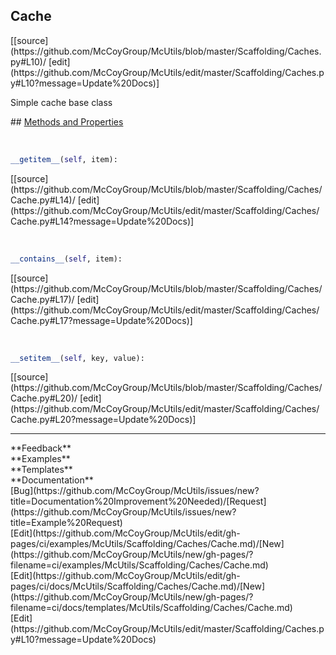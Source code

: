 ## <a id="McUtils.Scaffolding.Caches.Cache">Cache</a> 

<div class="docs-source-link" markdown="1">
[[source](https://github.com/McCoyGroup/McUtils/blob/master/Scaffolding/Caches.py#L10)/
[edit](https://github.com/McCoyGroup/McUtils/edit/master/Scaffolding/Caches.py#L10?message=Update%20Docs)]
</div>

Simple cache base class







<div class="collapsible-section">
 <div class="collapsible-section collapsible-section-header" markdown="1">
## <a class="collapse-link" data-toggle="collapse" href="#methods" markdown="1"> Methods and Properties</a> <a class="float-right" data-toggle="collapse" href="#methods"><i class="fa fa-chevron-down"></i></a>
 </div>
 <div class="collapsible-section collapsible-section-body collapse show" id="methods" markdown="1">
 
<a id="McUtils.Scaffolding.Caches.Cache.__getitem__" class="docs-object-method">&nbsp;</a> 
```python
__getitem__(self, item): 
```
<div class="docs-source-link" markdown="1">
[[source](https://github.com/McCoyGroup/McUtils/blob/master/Scaffolding/Caches/Cache.py#L14)/
[edit](https://github.com/McCoyGroup/McUtils/edit/master/Scaffolding/Caches/Cache.py#L14?message=Update%20Docs)]
</div>


<a id="McUtils.Scaffolding.Caches.Cache.__contains__" class="docs-object-method">&nbsp;</a> 
```python
__contains__(self, item): 
```
<div class="docs-source-link" markdown="1">
[[source](https://github.com/McCoyGroup/McUtils/blob/master/Scaffolding/Caches/Cache.py#L17)/
[edit](https://github.com/McCoyGroup/McUtils/edit/master/Scaffolding/Caches/Cache.py#L17?message=Update%20Docs)]
</div>


<a id="McUtils.Scaffolding.Caches.Cache.__setitem__" class="docs-object-method">&nbsp;</a> 
```python
__setitem__(self, key, value): 
```
<div class="docs-source-link" markdown="1">
[[source](https://github.com/McCoyGroup/McUtils/blob/master/Scaffolding/Caches/Cache.py#L20)/
[edit](https://github.com/McCoyGroup/McUtils/edit/master/Scaffolding/Caches/Cache.py#L20?message=Update%20Docs)]
</div>
 </div>
</div>












---


<div markdown="1" class="text-secondary">
<div class="container">
  <div class="row">
   <div class="col" markdown="1">
**Feedback**   
</div>
   <div class="col" markdown="1">
**Examples**   
</div>
   <div class="col" markdown="1">
**Templates**   
</div>
   <div class="col" markdown="1">
**Documentation**   
</div>
   <div class="col" markdown="1">
   
</div>
   <div class="col" markdown="1">
   
</div>
   <div class="col" markdown="1">
   
</div>
</div>
  <div class="row">
   <div class="col" markdown="1">
[Bug](https://github.com/McCoyGroup/McUtils/issues/new?title=Documentation%20Improvement%20Needed)/[Request](https://github.com/McCoyGroup/McUtils/issues/new?title=Example%20Request)   
</div>
   <div class="col" markdown="1">
[Edit](https://github.com/McCoyGroup/McUtils/edit/gh-pages/ci/examples/McUtils/Scaffolding/Caches/Cache.md)/[New](https://github.com/McCoyGroup/McUtils/new/gh-pages/?filename=ci/examples/McUtils/Scaffolding/Caches/Cache.md)   
</div>
   <div class="col" markdown="1">
[Edit](https://github.com/McCoyGroup/McUtils/edit/gh-pages/ci/docs/McUtils/Scaffolding/Caches/Cache.md)/[New](https://github.com/McCoyGroup/McUtils/new/gh-pages/?filename=ci/docs/templates/McUtils/Scaffolding/Caches/Cache.md)   
</div>
   <div class="col" markdown="1">
[Edit](https://github.com/McCoyGroup/McUtils/edit/master/Scaffolding/Caches.py#L10?message=Update%20Docs)   
</div>
   <div class="col" markdown="1">
   
</div>
   <div class="col" markdown="1">
   
</div>
   <div class="col" markdown="1">
   
</div>
</div>
</div>
</div>